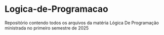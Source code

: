 # Logica-de-Programacao
Repositório contendo todos os arquivos da matéria Lógica De Programação ministrada no primeiro semestre de 2025
